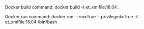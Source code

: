 Docker build command:
docker build -t et_xmlfile:16.04 .

Docker run command:
docker run --rm=True --privileged=True -it et_xmlfile:16.04 /bin/bash

